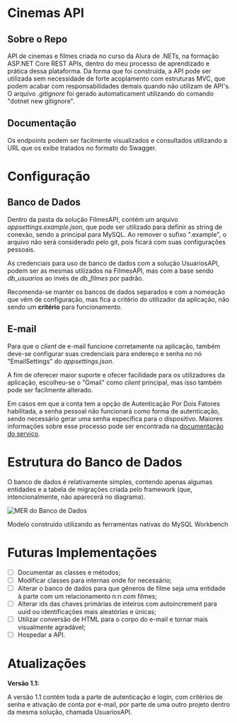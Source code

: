 # Cinemas API

## Sobre o Repo
API de cinemas e filmes criada no curso da Alura de .NETs, na formação ASP.NET Core REST APIs, dentro do meu processo de aprendizado e prática dessa plataforma. Da forma que foi construída, a API pode ser utilizada sem necessidade de forte acoplamento com estruturas MVC, que podem acabar com responsabilidades demais quando não utilizam de API's. O arquivo _.gitignore_ foi gerado automaticament utilizando do comando "dotnet new gitignore".
    
## Documentação
Os endpoints podem ser facilmente visualizados e consultados utilizando a URL que os exibe tratados no formato do Swagger.

# Configuração
## Banco de Dados
Dentro da pasta da solução FilmesAPI, contém um arquivo *appsettings.example.json*, que pode ser utilizado para definir as string de conexão, sendo a principal para MySQL. Ao remover o sufixo ".example", o arquivo não será considerado pelo git, pois ficará com suas configurações pessoais.

As credenciais para uso de banco de dados com a solução UsuariosAPI, podem ser as mesmas utilizados na FilmesAPI, mas com a base sendo *db_usuarios* ao invés de *db_filmes* por padrão.

Recomenda-se manter os bancos de dados separados e com a nomeação que vêm de configuração, mas fica a critério do utilizador da aplicação, não sendo um **critério** para funcionamento.

## E-mail
Para que o *client* de e-mail funcione corretamente na aplicação, também deve-se configurar suas credenciais para endereço e senha no nó "EmailSettings" do *appsettings.json*.

A fim de oferecer maior suporte e ofecer facilidade para os utilizadores da aplicação, escolheu-se o "Gmail" como *client* principal, mas isso também pode ser facilmente alterado.

Em casos em que a conta tem a opção de Autenticação Por Dois Fatores habilitada, a senha pessoal não funcionará como forma de autenticação, sendo necessário gerar uma senha específica para o dispositivo. Maiores informações sobre esse processo pode ser encontrada na [documentação do serviço](https://support.google.com/accounts/answer/185833?visit_id=637851082192925311-3785191376&rd=1#ts=3202254,3202256).

# Estrutura do Banco de Dados
O banco de dados é relativamente simples, contendo apenas algumas entidades e a tabela de migrações criada pelo framework (que, intencionalmente, não aparecerá no diagrama).

![MER do Banco de Dados](https://user-images.githubusercontent.com/67481026/161175997-2ddaaa1c-74be-45bd-9ca0-ebc72d239ae2.png)

Modelo construído utilizando as ferramentas nativas do MySQL Workbench

# Futuras Implementações
- [ ] Documentar as classes e métodos;
- [ ] Modificar classes para internas onde for necessário;
- [ ] Alterar o banco de dados para que gêneros de filme seja uma entidade à parte com um relacionamento n:n com filmes;
- [ ] Alterar ids das chaves primárias de inteiros com autoincrement para uuid ou identificações mais aleatórias e únicas;
- [ ] Utilizar conversão de HTML para o corpo do e-mail e tornar mais visualmente agradável;
- [ ] Hospedar a API.

# Atualizações
**Versão 1.1:**

A versão 1.1 contém toda a parte de autenticação e login, com critérios de senha e ativação de conta por e-mail, por parte de uma outro projeto dentro da mesma solução, chamada UsuariosAPI.
